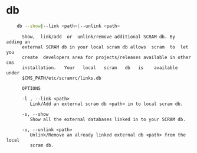 # db

```bash
    db --show|--link <path>|--unlink <path>
```

          Show,  link/add  or  unlink/remove additional SCRAM db. By adding an
          external SCRAM db in your local scram db allows  scram  to  let  you
          create  developers area for projects/releases available in other cms
          installation.   Your   local   scram   db   is    available    under
          $CMS_PATH/etc/scramrc/links.db

          OPTIONS

          -l , --link <path>
             Link/Add an external scram db <path> in to local scram db.

          -s, --show
             Show all the external databases linked in to your SCRAM db.

          -u, --unlink <path>
             Unlink/Remove an already linked external db <path> from the local
             scram db.
